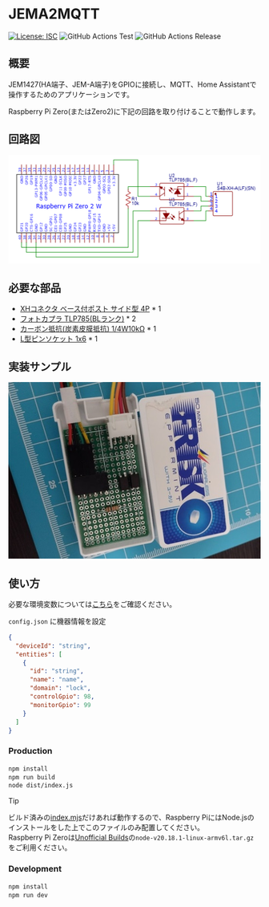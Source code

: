 # JEMA2MQTT

[![License: ISC](https://img.shields.io/github/license/nana4rider/jema2mqtt)](LICENSE)
![GitHub Actions Test](https://github.com/nana4rider/jema2mqtt/actions/workflows/test.yml/badge.svg)
![GitHub Actions Release](https://github.com/nana4rider/jema2mqtt/actions/workflows/release.yml/badge.svg)

## 概要

JEM1427(HA端子、JEM-A端子)をGPIOに接続し、MQTT、Home Assistantで操作するためのアプリケーションです。

Raspberry Pi Zero(またはZero2)に下記の回路を取り付けることで動作します。

## 回路図

!["Circuit Diagram"](images/circuit-diagram.png)

## 必要な部品

- [XHコネクタ ベース付ポスト サイド型 4P](https://akizukidenshi.com/catalog/g/g112842/) \* 1
- [フォトカプラ TLP785(BLランク)](https://akizukidenshi.com/catalog/g/g109846/) \* 2
- [カーボン抵抗(炭素皮膜抵抗) 1/4W10kΩ](https://akizukidenshi.com/catalog/g/g125103/) \* 1
- [L型ピンソケット 1x6](https://akizukidenshi.com/catalog/g/g109862/) \* 1

## 実装サンプル

!["Frisk"](images/frisk.jpg)

## 使い方

必要な環境変数については[こちら](https://github.com/nana4rider/jema2mqtt/blob/main/src/env.ts)をご確認ください。

`config.json` に機器情報を設定

```json
{
  "deviceId": "string",
  "entities": [
    {
      "id": "string",
      "name": "name",
      "domain": "lock",
      "controlGpio": 98,
      "monitorGpio": 99
    }
  ]
}
```

### Production

```sh
npm install
npm run build
node dist/index.js
```

> [!TIP]  
> ビルド済みの[index.mjs](https://github.com/nana4rider/jema2mqtt/releases/)だけあれば動作するので、Raspberry PiにはNode.jsのインストールをした上でこのファイルのみ配置してください。  
> Raspberry Pi Zeroは[Unofficial Builds](https://unofficial-builds.nodejs.org/download/release/v20.18.1/)の`node-v20.18.1-linux-armv6l.tar.gz`をご利用ください。

### Development

```sh
npm install
npm run dev
```
